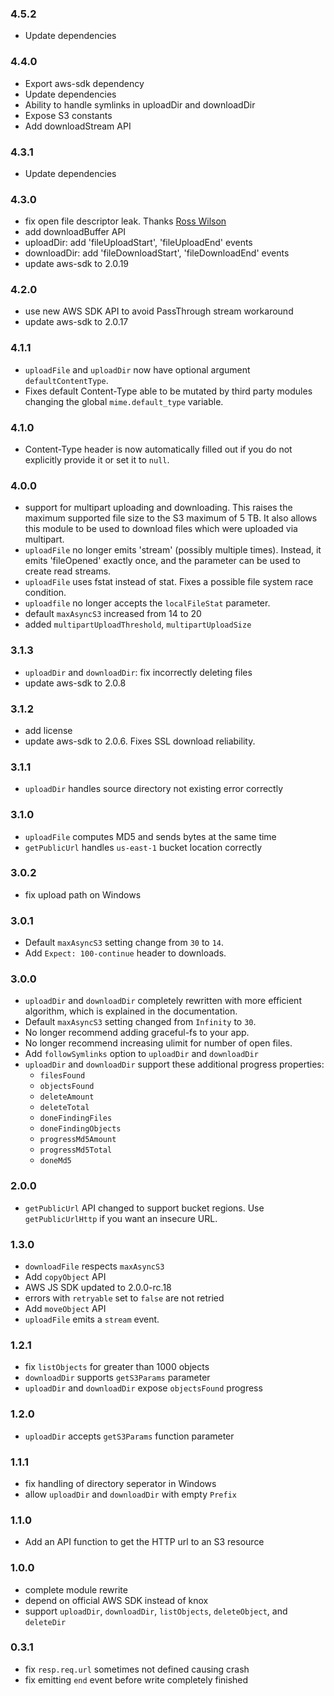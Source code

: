 ### 4.5.2

* Update dependencies

### 4.4.0

 * Export aws-sdk dependency
 * Update dependencies
 * Ability to handle symlinks in uploadDir and downloadDir
 * Expose S3 constants
 * Add downloadStream API

### 4.3.1

 * Update dependencies

### 4.3.0

 * fix open file descriptor leak. Thanks
   [Ross Wilson](https://github.com/wilsonwc)
 * add downloadBuffer API
 * uploadDir: add 'fileUploadStart', 'fileUploadEnd' events
 * downloadDir: add 'fileDownloadStart', 'fileDownloadEnd' events
 * update aws-sdk to 2.0.19

### 4.2.0

 * use new AWS SDK API to avoid PassThrough stream workaround
 * update aws-sdk to 2.0.17

### 4.1.1

 * `uploadFile` and `uploadDir` now have optional argument `defaultContentType`.
 * Fixes default Content-Type able to be mutated by third party modules
   changing the global `mime.default_type` variable.

### 4.1.0

 * Content-Type header is now automatically filled out if you do not explicitly
   provide it or set it to `null`.

### 4.0.0

 * support for multipart uploading and downloading. This raises the maximum
   supported file size to the S3 maximum of 5 TB. It also allows this module
   to be used to download files which were uploaded via multipart.
 * `uploadFile` no longer emits 'stream' (possibly multiple times). Instead, it
   emits 'fileOpened' exactly once, and the parameter can be used to create
   read streams.
 * `uploadFile` uses fstat instead of stat. Fixes a possible file system race
   condition.
 * `uploadfile` no longer accepts the `localFileStat` parameter.
 * default `maxAsyncS3` increased from 14 to 20
 * added `multipartUploadThreshold`, `multipartUploadSize`

### 3.1.3

 * `uploadDir` and `downloadDir`: fix incorrectly deleting files
 * update aws-sdk to 2.0.8

### 3.1.2

 * add license
 * update aws-sdk to 2.0.6. Fixes SSL download reliability.

### 3.1.1

 * `uploadDir` handles source directory not existing error correctly

### 3.1.0

 * `uploadFile` computes MD5 and sends bytes at the same time
 * `getPublicUrl` handles `us-east-1` bucket location correctly

### 3.0.2

 * fix upload path on Windows

### 3.0.1

 * Default `maxAsyncS3` setting change from `30` to `14`.
 * Add `Expect: 100-continue` header to downloads.

### 3.0.0

 * `uploadDir` and `downloadDir` completely rewritten with more efficient
   algorithm, which is explained in the documentation.
 * Default `maxAsyncS3` setting changed from `Infinity` to `30`.
 * No longer recommend adding graceful-fs to your app.
 * No longer recommend increasing ulimit for number of open files.
 * Add `followSymlinks` option to `uploadDir` and `downloadDir`
 * `uploadDir` and `downloadDir` support these additional progress properties:
   - `filesFound`
   - `objectsFound`
   - `deleteAmount`
   - `deleteTotal`
   - `doneFindingFiles`
   - `doneFindingObjects`
   - `progressMd5Amount`
   - `progressMd5Total`
   - `doneMd5`

### 2.0.0

 * `getPublicUrl` API changed to support bucket regions. Use `getPublicUrlHttp`
   if you want an insecure URL.

### 1.3.0

 * `downloadFile` respects `maxAsyncS3`
 * Add `copyObject` API
 * AWS JS SDK updated to 2.0.0-rc.18
 * errors with `retryable` set to `false` are not retried
 * Add `moveObject` API
 * `uploadFile` emits a `stream` event.

### 1.2.1

 * fix `listObjects` for greater than 1000 objects
 * `downloadDir` supports `getS3Params` parameter
 * `uploadDir` and `downloadDir` expose `objectsFound` progress

### 1.2.0

 * `uploadDir` accepts `getS3Params` function parameter

### 1.1.1

 * fix handling of directory seperator in Windows
 * allow `uploadDir` and `downloadDir` with empty `Prefix`

### 1.1.0

 * Add an API function to get the HTTP url to an S3 resource

### 1.0.0

 * complete module rewrite
 * depend on official AWS SDK instead of knox
 * support `uploadDir`, `downloadDir`, `listObjects`, `deleteObject`, and `deleteDir`

### 0.3.1

 * fix `resp.req.url` sometimes not defined causing crash
 * fix emitting `end` event before write completely finished

